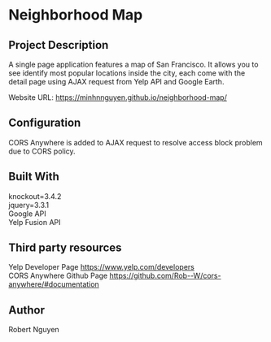 # Neighborhood Map

## Project Description

A single page application features a map of San Francisco. It allows you to see identify most popular locations inside the city, each come with the detail page using AJAX request from Yelp API and Google Earth.<br />

Website URL: https://minhnnguyen.github.io/neighborhood-map/

## Configuration

CORS Anywhere is added to AJAX request to resolve access block problem due to CORS policy.  


## Built With

knockout=3.4.2 <br />
jquery=3.3.1 <br />
Google API <br />
Yelp Fusion API <br />

## Third party resources

Yelp Developer Page https://www.yelp.com/developers <br />
CORS Anywhere Github Page https://github.com/Rob--W/cors-anywhere/#documentation <br />

## Author

Robert Nguyen

